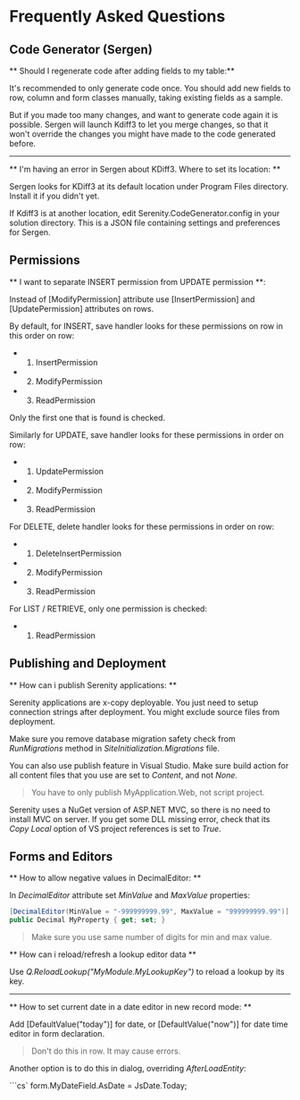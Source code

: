 # Frequently Asked Questions

## Code Generator (Sergen)

** Should I regenerate code after adding fields to my table:**

It's recommended to only generate code once. You should add new fields to row, column and form classes manually, taking existing fields as a sample.

But if you made too many changes, and want to generate code again it is possible. Sergen will launch Kdiff3 to let you merge changes, so that it won't override the changes you might have made to the code generated before.

___

** I'm having an error in Sergen about KDiff3. Where to set its location: **

Sergen looks for KDiff3 at its default location under Program Files directory. Install it if you didn't yet.

If Kdiff3 is at another location, edit Serenity.CodeGenerator.config in your solution directory. This is a JSON file containing settings and preferences for Sergen.


## Permissions

** I want to separate INSERT permission from UPDATE permission **:

Instead of [ModifyPermission] attribute use [InsertPermission] and [UpdatePermission] attributes on rows.

By default, for INSERT, save handler looks for these permissions on row in this order on row:

- 1) InsertPermission
- 2) ModifyPermission 
- 3) ReadPermission

Only the first one that is found is checked.

Similarly for UPDATE, save handler looks for these permissions in order on row:

- 1) UpdatePermission
- 2) ModifyPermission
- 3) ReadPermission

For DELETE, delete handler looks for these permissions in order on row:

- 1) DeleteInsertPermission
- 2) ModifyPermission
- 3) ReadPermission
 
For LIST / RETRIEVE, only one permission is checked:

- 1) ReadPermission


## Publishing and Deployment

** How can i publish Serenity applications: **

Serenity applications are x-copy deployable. You just need to setup connection strings after deployment. You might exclude source files from deployment.

Make sure you remove database migration safety check from *RunMigrations* method in *SiteInitialization.Migrations* file.

You can also use publish feature in Visual Studio. Make sure build action for all content files that you use are set to *Content*, and not *None*.

> You have to only publish MyApplication.Web, not script project.

Serenity uses a NuGet version of ASP.NET MVC, so there is no need to install MVC on server. If you get some DLL missing error, check that its *Copy Local* option of VS project references is set to *True*.

## Forms and Editors

** How to allow negative values in DecimalEditor: **

In *DecimalEditor* attribute set *MinValue* and *MaxValue* properties:

```cs
[DecimalEditor(MinValue = "-999999999.99", MaxValue = "999999999.99")]
public Decimal MyProperty { get; set; }
```
> Make sure you use same number of digits for min and max value.


** How can i reload/refresh a lookup editor data **

Use *Q.ReloadLookup("MyModule.MyLookupKey")* to reload a lookup by its key.

___

** How to set current date in a date editor in new record mode: **

Add [DefaultValue("today")] for date, or [DefaultValue("now")] for date time editor in form declaration.

> Don't do this in row. It may cause errors.

Another option is to do this in dialog, overriding *AfterLoadEntity*:

```cs`
form.MyDateField.AsDate = JsDate.Today;
```